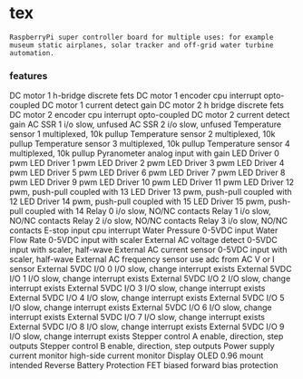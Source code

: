 # tex
    RaspberryPi super controller board for multiple uses: for example museum static airplanes, solar tracker and off-grid water turbine automation.  

### features
 DC motor 1 h-bridge            discrete fets
 DC motor 1 encoder             cpu interrupt opto-coupled
 DC motor 1 current detect      gain
 DC motor 2 h bridge            discrete fets
 DC motor 2 encoder             cpu interrupt opto-coupled
 DC motor 2 current detect      gain
 AC SSR 1                       i/o slow, unfused
 AC SSR 2                       i/o slow, unfused
 Temperature sensor 1           multiplexed, 10k pullup
 Temperature sensor 2           multiplexed, 10k pullup
 Temperature sensor 3           multiplexed, 10k pullup
 Temperature sensor 4           multiplexed, 10k pullup
 Pyranometer                    analog input with gain
 LED Driver 0                   pwm
 LED Driver 1                   pwm
 LED Driver 2                   pwm
 LED Driver 3                   pwm
 LED Driver 4                   pwm
 LED Driver 5                   pwm
 LED Driver 6                   pwm
 LED Driver 7                   pwm
 LED Driver 8                   pwm
 LED Driver 9                   pwm
 LED Driver 10                  pwm
 LED Driver 11                  pwm
 LED Driver 12                  pwm, push-pull coupled with 13
 LED Driver 13                  pwm, push-pull coupled with 12
 LED Driver 14                  pwm, push-pull coupled with 15
 LED Driver 15                  pwm, push-pull coupled with 14
 Relay 0                        i/o slow, NO/NC contacts
 Relay 1                        i/o slow, NO/NC contacts
 Relay 2                        i/o slow, NO/NC contacts
 Relay 3                        i/o slow, NO/NC contacts
 E-stop input                   cpu interrupt
 Water Pressure                 0-5VDC input
 Water Flow Rate                0-5VDC input with scaler
 External AC voltage detect     0-5VDC input with scaler, half-wave
 External AC current sensor     0-5VDC input with scaler, half-wave
 External AC frequency sensor   use adc from AC V or I sensor
 External 5VDC I/O 0            I/O slow, change interrupt exists
 External 5VDC I/O 1            I/O slow, change interrupt exists
 External 5VDC I/O 2            I/O slow, change interrupt exists
 External 5VDC I/O 3            I/O slow, change interrupt exists
 External 5VDC I/O 4            I/O slow, change interrupt exists
 External 5VDC I/O 5            I/O slow, change interrupt exists
 External 5VDC I/O 6            I/O slow, change interrupt exists
 External 5VDC I/O 7            I/O slow, change interrupt exists
 External 5VDC I/O 8            I/O slow, change interrupt exists
 External 5VDC I/O 9            I/O slow, change interrupt exists
 Stepper control A              enable, direction, step outputs
 Stepper control B              enable, direction, step outputs
 Power supply current monitor   high-side current monitor
 Display                        OLED 0.96 mount intended
 Reverse Battery Protection     FET biased forward bias protection 

